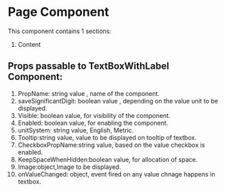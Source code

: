 # Page Component

This component contains 1 sections:

1. Content

## Props passable to TextBoxWithLabel Component:
1. PropName: string value , name of the component.
2. saveSignificantDigit: boolean value , depending on the value unit to be displayed.
3. Visible: boolean value,  for visibility of the component.
4. Enabled: boolean value, for enabling the component.
5. unitSystem: string value, English, Metric.
6. Tooltip:string value, value to be displayed on tooltip of textbox.
7. CheckboxPropName:string value, based on the value checkbox is enabled.
8. KeepSpaceWhenHidden:boolean value, for allocation of space.
9. Image:object,Image to be displayed.
10. onValueChanged: object, event fired on any value chnage happens in textbox.